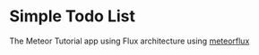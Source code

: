 # Simple Todo List

The Meteor Tutorial app using Flux architecture using [meteorflux](https://github.com/worona/meteorflux)